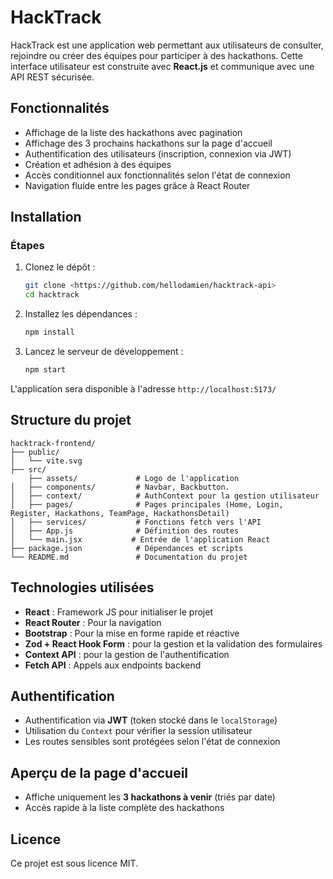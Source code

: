 # HackTrack

HackTrack est une application web permettant aux utilisateurs de consulter, rejoindre ou créer des équipes pour participer à des hackathons. Cette interface utilisateur est construite avec **React.js** et communique avec une API REST sécurisée.

## Fonctionnalités

- Affichage de la liste des hackathons avec pagination
- Affichage des 3 prochains hackathons sur la page d'accueil
- Authentification des utilisateurs (inscription, connexion via JWT)
- Création et adhésion à des équipes
- Accès conditionnel aux fonctionnalités selon l'état de connexion
- Navigation fluide entre les pages grâce à React Router

## Installation

### Étapes

1. Clonez le dépôt :

   ```bash
   git clone <https://github.com/hellodamien/hacktrack-api>
   cd hacktrack
   ```

2. Installez les dépendances :

   ```bash
   npm install
   ```

3. Lancez le serveur de développement :
   ```bash
   npm start
   ```

L'application sera disponible à l'adresse `http://localhost:5173/`

## Structure du projet

```
hacktrack-frontend/
├── public/
│   └── vite.svg
├── src/
    ├── assets/             # Logo de l'application
│   ├── components/         # Navbar, Backbutton.
│   ├── context/            # AuthContext pour la gestion utilisateur
│   ├── pages/              # Pages principales (Home, Login, Register, Hackathons, TeamPage, HackathonsDetail)
│   ├── services/           # Fonctions fetch vers l'API
│   ├── App.js              # Définition des routes
│   └── main.jsx           # Entrée de l'application React
├── package.json            # Dépendances et scripts
└── README.md               # Documentation du projet
```

## Technologies utilisées

- **React** : Framework JS pour initialiser le projet
- **React Router** : Pour la navigation
- **Bootstrap** : Pour la mise en forme rapide et réactive
- **Zod + React Hook Form** : pour la gestion et la validation des formulaires
- **Context API** : pour la gestion de l'authentification
- **Fetch API** : Appels aux endpoints backend

## Authentification

- Authentification via **JWT** (token stocké dans le `localStorage`)
- Utilisation du `Context` pour vérifier la session utilisateur
- Les routes sensibles sont protégées selon l'état de connexion

## Aperçu de la page d'accueil

- Affiche uniquement les **3 hackathons à venir** (triés par date)
- Accès rapide à la liste complète des hackathons

## Licence

Ce projet est sous licence MIT.
